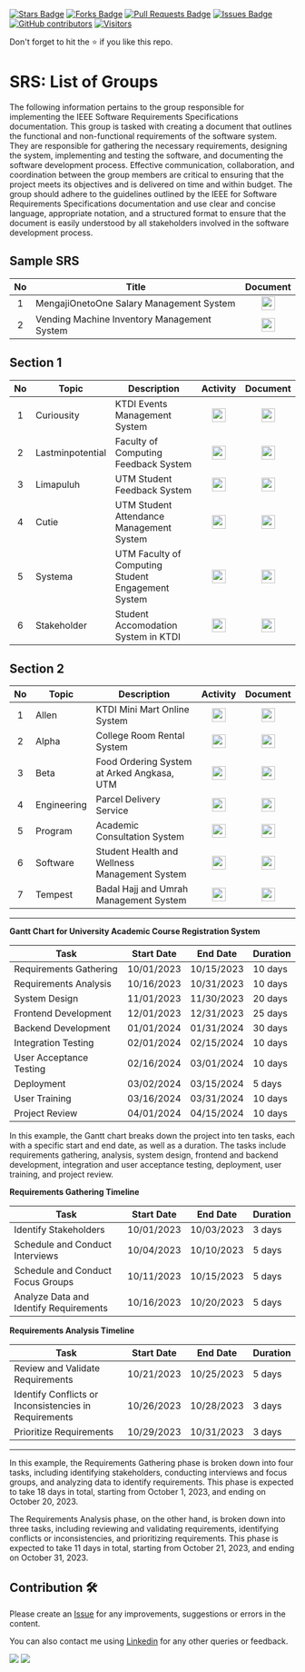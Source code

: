 <a href="https://github.com/drshahizan/software-engineering/stargazers"><img src="https://img.shields.io/github/stars/drshahizan/software-engineering" alt="Stars Badge"/></a>
<a href="https://github.com/drshahizan/software-engineering/network/members"><img src="https://img.shields.io/github/forks/drshahizan/software-engineering" alt="Forks Badge"/></a>
<a href="https://github.com/drshahizan/software-engineering/pulls"><img src="https://img.shields.io/github/issues-pr/drshahizan/software-engineering" alt="Pull Requests Badge"/></a>
<a href="https://github.com/drshahizan/software-engineering/issues"><img src="https://img.shields.io/github/issues/drshahizan/software-engineering" alt="Issues Badge"/></a>
<a href="https://github.com/drshahizan/software-engineering/graphs/contributors"><img alt="GitHub contributors" src="https://img.shields.io/github/contributors/drshahizan/software-engineering?color=2b9348"></a>
[![Visitors](https://api.visitorbadge.io/api/visitors?path=https%3A%2F%2Fgithub.com%2Fdrshahizan%2Fsoftware-engineering&countColor=%23263759&style=plastic)](https://visitorbadge.io/status?path=https%3A%2F%2Fgithub.com%2Fdrshahizan%2Fsoftware-engineering)


Don't forget to hit the :star: if you like this repo.

# SRS: List of Groups

The following information pertains to the group responsible for implementing the IEEE Software Requirements Specifications documentation. This group is tasked with creating a document that outlines the functional and non-functional requirements of the software system. They are responsible for gathering the necessary requirements, designing the system, implementing and testing the software, and documenting the software development process. Effective communication, collaboration, and coordination between the group members are critical to ensuring that the project meets its objectives and is delivered on time and within budget. The group should adhere to the guidelines outlined by the IEEE for Software Requirements Specifications documentation and use clear and concise language, appropriate notation, and a structured format to ensure that the document is easily understood by all stakeholders involved in the software development process.

## Sample SRS

| No | Title | Document |
| :-----: | ------  | :------: |
| 1 | MengajiOnetoOne Salary Management System | <a href="SRS-Group1.pdf" ><img src="../../../images/pdf64.png" width="24px" height="24px" ></a> |
| 2 | Vending Machine Inventory Management System | <a href="SRS-Group2.pdf" ><img src="../../../images/pdf64.png" width="24px" height="24px" ></a> |

## Section 1

| No | Topic | Description | Activity | Document |
| :-----: | ------ | ------ | :------: | :------: |
| 1 | Curiousity | KTDI Events Management System |<a href="sec01/curiousity" ><img src="../../../images/task.png" width="24px" height="24px" ></a> | <a href="https://drive.google.com/drive/folders/1aYNPTLyEzhnXa1N3ZhKtyqyPSq3My5vw?usp=sharing" ><img src="../../../images/drive_google.png" width="24px" height="24px" ></a> |
| 2 | Lastminpotential | Faculty of Computing Feedback System |<a href="sec01/lastminpotential" ><img src="../../../images/task.png" width="24px" height="24px" ></a> |<a href="https://drive.google.com/drive/folders/1Jd9PpRl-T7ZPukk70ngpkfTASOn2Dczd?usp=sharing" ><img src="../../../images/drive_google.png" width="24px" height="24px" ></a>  |
| 3 | Limapuluh | UTM Student Feedback System |<a href="sec01/limapuluh" ><img src="../../../images/task.png" width="24px" height="24px" ></a> |<a href="https://drive.google.com/drive/folders/165mLbTsRNmratunYS83trkycvVrxzZxc?usp=sharing" ><img src="../../../images/drive_google.png" width="24px" height="24px" ></a>  |
| 4 | Cutie | UTM Student Attendance Management System |<a href="sec01/cutie" ><img src="../../../images/task.png" width="24px" height="24px" ></a> | <a href="https://drive.google.com/drive/folders/1Cc6jUmvTntoEq5_M8lMJhg6jELg_-IfI?usp=sharing" ><img src="../../../images/drive_google.png" width="24px" height="24px" ></a> |
| 5 | Systema | UTM Faculty of Computing Student Engagement System | <a href="sec01/systema" ><img src="../../../images/task.png" width="24px" height="24px" ></a> | <a href="https://drive.google.com/drive/folders/1oOTv_M35HU2o4OQtKXo2ISYAOgdxs9-5?usp=sharing" ><img src="../../../images/drive_google.png" width="24px" height="24px" ></a> |
| 6 | Stakeholder | Student Accomodation System in KTDI |<a href="sec01/stakeholder" ><img src="../../../images/task.png" width="24px" height="24px" ></a> | <a href="https://drive.google.com/drive/folders/1xP1JuvAbcXbyt3EyxCFSW0-bMcZxaPd5?usp=sharing" ><img src="../../../images/drive_google.png" width="24px" height="24px" ></a> |

## Section 2

| No | Topic | Description | Activity | Document |
| :-----: | ------ | ------ | :------: | :------: |
| 1 | Allen | KTDI Mini Mart Online System |<a href="sec02/allen" ><img src="../../../images/task.png" width="24px" height="24px" ></a> | <a href="https://drive.google.com/drive/folders/1VLxRNwSyDmoDCzRIjD04Sygidz8Imp8A?usp=sharing" ><img src="../../../images/drive_google.png" width="24px" height="24px" ></a> |
| 2 | Alpha | College Room Rental System |<a href="sec02/alpha" ><img src="../../../images/task.png" width="24px" height="24px" ></a> | <a href="https://drive.google.com/drive/folders/13ORkXGqhQvWlCVeE8A95KMH4q6KokaPY?usp=sharing" ><img src="../../../images/drive_google.png" width="24px" height="24px" ></a> |
| 3 | Beta | Food Ordering System at Arked Angkasa, UTM |<a href="sec02/beta" ><img src="../../../images/task.png" width="24px" height="24px" ></a> |<a href="https://drive.google.com/drive/folders/1rMeCcmN_1bdhgX7RLZXZXZDiChRnBuxn?usp=sharing" ><img src="../../../images/drive_google.png" width="24px" height="24px" ></a> |
| 4 | Engineering | Parcel Delivery Service |<a href="sec02/engineering" ><img src="../../../images/task.png" width="24px" height="24px" ></a> | <a href="https://drive.google.com/drive/folders/1IGaLvSRuANvc2j9oh9FFVY87RtCi0OaJ?usp=sharing" ><img src="../../../images/drive_google.png" width="24px" height="24px" ></a> |
| 5 | Program | Academic Consultation System|<a href="sec02/program" ><img src="../../../images/task.png" width="24px" height="24px" ></a> | <a href="https://drive.google.com/drive/folders/1qMErQsLvpeDmBhWP44ltDzrNxc8GQe2s?usp=sharing" ><img src="../../../images/drive_google.png" width="24px" height="24px" ></a> |
| 6 | Software| Student Health and Wellness Management System |<a href="sec02/software" ><img src="../../../images/task.png" width="24px" height="24px" ></a> | <a href="https://drive.google.com/drive/folders/1wirG--meSpZ3Qbykf8V2CYOd2Y3FSdC2?usp=sharing" ><img src="../../../images/drive_google.png" width="24px" height="24px" ></a> |
| 7 | Tempest | Badal Hajj and Umrah Management System|<a href="sec02/tempest" ><img src="../../../images/task.png" width="24px" height="24px" ></a> | <a href="https://drive.google.com/drive/folders/1-zEGx_rXI_ZN3VAy71IBjJdcihMaBt5i?usp=sharing" ><img src="../../../images/drive_google.png" width="24px" height="24px" ></a> |

---

**Gantt Chart for University Academic Course Registration System**

| Task | Start Date | End Date | Duration |
| --- | --- | --- | --- |
| Requirements Gathering | 10/01/2023 | 10/15/2023 | 10 days |
| Requirements Analysis | 10/16/2023 | 10/31/2023 | 10 days |
| System Design | 11/01/2023 | 11/30/2023 | 20 days |
| Frontend Development | 12/01/2023 | 12/31/2023 | 25 days |
| Backend Development | 01/01/2024 | 01/31/2024 | 30 days |
| Integration Testing | 02/01/2024 | 02/15/2024 | 10 days |
| User Acceptance Testing | 02/16/2024 | 03/01/2024 | 10 days |
| Deployment | 03/02/2024 | 03/15/2024 | 5 days |
| User Training | 03/16/2024 | 03/31/2024 | 10 days |
| Project Review | 04/01/2024 | 04/15/2024 | 10 days |

In this example, the Gantt chart breaks down the project into ten tasks, each with a specific start and end date, as well as a duration. The tasks include requirements gathering, analysis, system design, frontend and backend development, integration and user acceptance testing, deployment, user training, and project review.



**Requirements Gathering Timeline**

| Task | Start Date | End Date | Duration |
| --- | --- | --- | --- |
| Identify Stakeholders | 10/01/2023 | 10/03/2023 | 3 days |
| Schedule and Conduct Interviews | 10/04/2023 | 10/10/2023 | 5 days |
| Schedule and Conduct Focus Groups | 10/11/2023 | 10/15/2023 | 5 days |
| Analyze Data and Identify Requirements | 10/16/2023 | 10/20/2023 | 5 days |

**Requirements Analysis Timeline**

| Task | Start Date | End Date | Duration |
| --- | --- | --- | --- |
| Review and Validate Requirements | 10/21/2023 | 10/25/2023 | 5 days |
| Identify Conflicts or Inconsistencies in Requirements | 10/26/2023 | 10/28/2023 | 3 days |
| Prioritize Requirements | 10/29/2023 | 10/31/2023 | 3 days |

---

In this example, the Requirements Gathering phase is broken down into four tasks, including identifying stakeholders, conducting interviews and focus groups, and analyzing data to identify requirements. This phase is expected to take 18 days in total, starting from October 1, 2023, and ending on October 20, 2023.

The Requirements Analysis phase, on the other hand, is broken down into three tasks, including reviewing and validating requirements, identifying conflicts or inconsistencies, and prioritizing requirements. This phase is expected to take 11 days in total, starting from October 21, 2023, and ending on October 31, 2023.


## Contribution 🛠️
Please create an [Issue](https://github.com/drshahizan/software-engineering/issues) for any improvements, suggestions or errors in the content.

You can also contact me using [Linkedin](https://www.linkedin.com/in/drshahizan/) for any other queries or feedback.

![](https://komarev.com/ghpvc/?username=drshahizan&label=Views&color=0e75b6&style=flat)
![](https://hit.yhype.me/github/profile?user_id=81284918)


